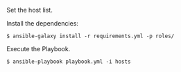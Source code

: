 Set the host list.

Install the dependencies:

```
$ ansible-galaxy install -r requirements.yml -p roles/
```

Execute the Playbook.

```
$ ansible-playbook playbook.yml -i hosts
```
